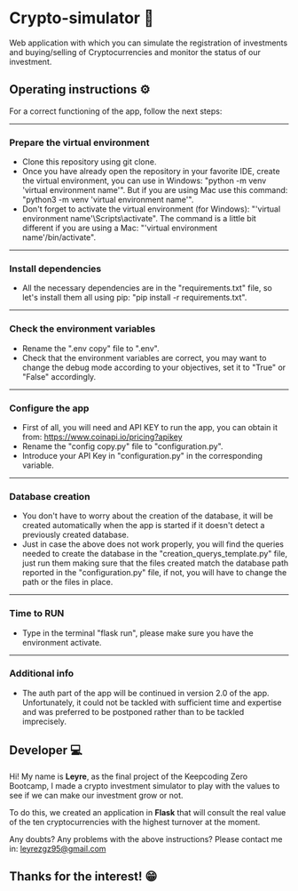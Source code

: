 # Crypto-simulator :money_with_wings:

Web application with which you can simulate the registration of investments and buying/selling of Cryptocurrencies and monitor the status of our investment.


## Operating instructions :gear:
For a correct functioning of the app, follow the next steps:
***
### Prepare the virtual environment
* Clone this repository using git clone.
* Once you have already open the repository in your favorite IDE, create the virtual environment, you can use in Windows: "python -m venv 'virtual environment name'". But if you are using Mac use this command: "python3 -m venv 'virtual environment name'". 
* Don't forget to activate the virtual environment (for Windows): "'virtual environment name'\Scripts\activate". The command is a little bit different if you are using a Mac: "'virtual environment name'/bin/activate".
***
### Install dependencies
* All the necessary dependencies are in the "requirements.txt" file, so let's install them all using pip: "pip install -r requirements.txt".
***
### Check the environment variables
* Rename the ".env copy" file to ".env".
* Check that the environment variables are correct, you may want to change the debug mode according to your objectives, set it to "True" or "False" accordingly. 
***
### Configure the app
* First of all, you will need and API KEY to run the app, you can obtain it from: https://www.coinapi.io/pricing?apikey
* Rename the "config copy.py" file to "configuration.py". 
* Introduce your API Key in "configuration.py" in the corresponding variable.
***
### Database creation
* You don't have to worry about the creation of the database, it will be created automatically when the app is started if it doesn't detect a previously created database. 
* Just in case the above does not work properly, you will find the queries needed to create the database in the "creation_querys_template.py" file, just run them making sure that the files created match the database path reported in the "configuration.py" file, if not, you will have to change the path or the files in place. 
***
### Time to RUN
* Type in the terminal "flask run", please make sure you have the environment activate. 
***
### Additional info
* The auth part of the app will be continued in version 2.0 of the app.  Unfortunately, it could not be tackled with sufficient time and expertise and was preferred to be postponed rather than to be tackled imprecisely.

## Developer :computer:	
Hi! My name is **Leyre**, as the final project of the Keepcoding Zero Bootcamp, I made a crypto investment simulator to play with the values to see if we can make our investment grow or not. 

To do this, we created an application in **Flask** that will consult the real value of the ten cryptocurrencies with the highest turnover at the moment.

Any doubts? Any problems with the above instructions? Please contact me in: leyrezgz95@gmail.com 

## Thanks for the interest! :grin:
